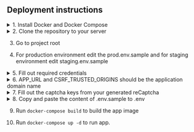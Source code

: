 ## Deployment instructions


<details><summary>1. Install Docker and Docker Compose</summary>


**UBUNTU**

- First, update your existing list of packages:
`sudo apt update`

- Next, install a few prerequisite packages which let apt use packages over HTTPS:
`sudo apt install apt-transport-https ca-certificates curl software-properties-common`

- Then add the GPG key for the official Docker repository to your system:
`curl -fsSL https://download.docker.com/linux/ubuntu/gpg | sudo apt-key add -`

- Add the Docker repository to APT sources:
`sudo add-apt-repository "deb [arch=amd64] https://download.docker.com/linux/ubuntu bionic stable"`

- Next, update the package database with the Docker packages from the newly added repo:
`sudo apt update`

- Make sure you are about to install from the Docker repo instead of the default Ubuntu repo:
`apt-cache policy docker-ce`

- Finally, install Docker:
`sudo apt install docker-ce`

- Docker should now be installed, the daemon started, and the process enabled to start on boot. Check that it’s running:
`sudo systemctl status docker`

- Executing the Docker Command Without Sudo (Optional):
`sudo usermod -aG docker ${USER}`

- Installing Docker Compose:
`sudo curl -L "https://github.com/docker/compose/releases/download/1.29.2/docker-compose-$(uname -s)-$(uname -m)" -o /usr/local/bin/docker-compose`

- Next, set the correct permissions so that the docker-compose command is executable:
`sudo chmod +x /usr/local/bin/docker-compose`

> For Windows and other operating system you can check the installation guide from `doc.docker.com`
</details>


<details><summary>2. Clone the repository to your server</summary>


- If you have git, push the code to your repository  then clone it to you server

- If you don't have git, upload the code manually to your server

</details>


3. Go to project root

4. For production environment edit the prod.env.sample and for staging environment edit staging.env.sample

<details><summary>5. Fill out required credentials</summary>


_PAYNAMICS_MERCHANT_ID=_

_PAYNAMICS_MERCHANT_KEY=_

_PAYNAMICS_AUTH_USERNAME=_

_PAYNAMICS_AUTH_PASSWORD=_



</details>


<details><summary>6. APP_URL and CSRF_TRUSTED_ORIGINS should be the application domain name</summary>

**Sample**:

_CSRF_TRUSTED_ORIGINS=http://au.phinma.net,https://au.phinma.net_

_APP_URL=https://au.paynamics.net/_



</details>


<details><summary>7. Fill out the captcha keys from your generated reCaptcha</summary>

**Sample:**

_CAPTCHA_SECRET_KEY='12345xxx'_

_CAPTCHA_SITE_KEY='xxx12345'_


> If you don't have reCaptchat keys, you can create one on `https://www.google.com/recaptcha/admin`


</details>

<details><summary>8. Copy and paste the content of .env.sample to .env</summary>

**Sample for Ubuntu:**


- Production environment

`cp prod.env.sample .env`



- Staging environment

`cp staging.env.sample .env`



</details>


9. Run `docker-compose build` to build the app image

10. Run `docker-compose up -d` to run app.
